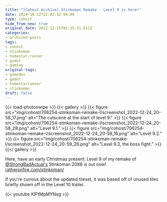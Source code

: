 ```yaml
---
title: "[Cohost Archive] Stinkoman Remake - Level 9 is here!"
date: 2024-10-12T22:02:32-04:00
type: cohost
hide_from_new: true
original_date: 2022-12-25T02:15:31.611Z
categories:
- archived-posts
tags:
- cohost
- stinkoman
- homestar-runner
- godot
- gaming
original-tags:
- gamedev
- godot
- homestarrunner
- stinkoman
draft: false
---
```


{{< load-photoswipe >}}
{{< gallery >}}
    {{< figure
        src="img/cohost/706254-stinkoman-remake-l/screenshot_2022-12-24_20-58_17.png"
        alt="The cutscene at the start of level 9."
    >}}
    {{< figure
        src="img/cohost/706254-stinkoman-remake-l/screenshot_2022-12-24_20-58_28.png"
        alt="Level 9.1."
    >}}
    {{< figure
        src="img/cohost/706254-stinkoman-remake-l/screenshot_2022-12-24_20-59_16.png"
        alt="Level 9.2."
    >}}
    {{< figure
        src="img/cohost/706254-stinkoman-remake-l/screenshot_2022-12-24_20-59_28.png"
        alt="Level 9.3, the boss fight."
    >}}
{{</ gallery >}}

Here, have an early Christmas present: Level 9 of my remake of [@StrongBadActual's](https://twitter.com/StrongBadActual) Stinkoman 20X6 is out now! [ratheronfire.com/stinkoman/](/projects/stinkoman/)

If you're curious about the updated tileset, it was based off of unused tiles briefly shown off in the Level 10 trailer.

{{< youtube KIFtMpMYNsg >}}